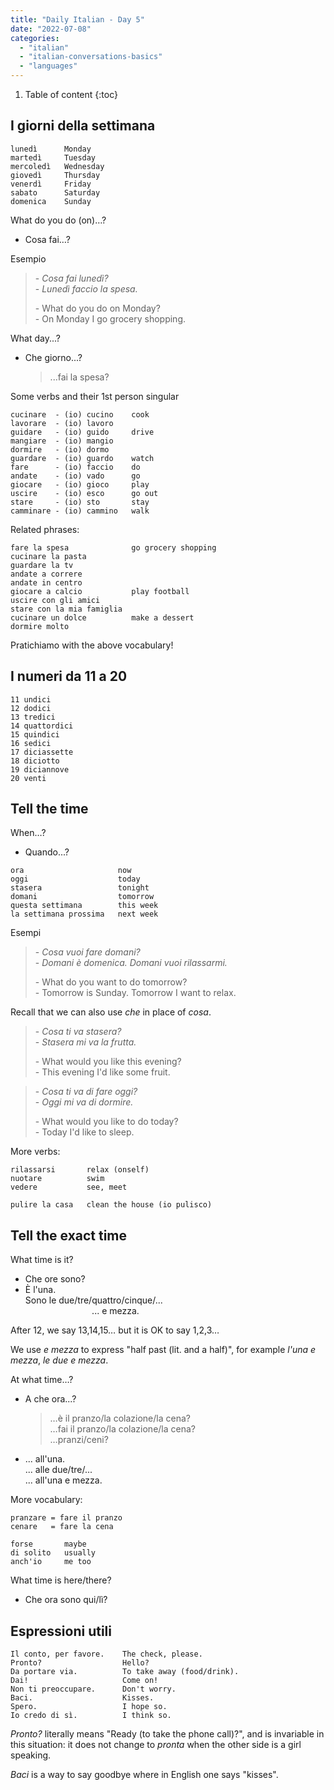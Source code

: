 ```yaml
---
title: "Daily Italian - Day 5"
date: "2022-07-08"
categories: 
  - "italian"
  - "italian-conversations-basics"
  - "languages"
---
```


1. Table of content
{:toc}

## I giorni della settimana

```
lunedì      Monday
martedì     Tuesday
mercoledì   Wednesday
giovedì     Thursday
venerdì     Friday
sabato      Saturday
domenica    Sunday
```

What do you do (on)…?
- Cosa fai…?

Esempio
> \- _Cosa fai lunedì?_  
> \- _Lunedì faccio la spesa._
>> 
> \- What do you do on Monday?  
> \- On Monday I go grocery shopping.

What day...?
- Che giorno...?
  > ...fai la spesa?

Some verbs and their 1st person singular
```
cucinare  - (io) cucino    cook
lavorare  - (io) lavoro
guidare   - (io) guido     drive
mangiare  - (io) mangio    
dormire   - (io) dormo
guardare  - (io) guardo    watch
fare      - (io) faccio    do
andate    - (io) vado      go
giocare   - (io) gioco     play
uscire    - (io) esco      go out
stare     - (io) sto       stay
camminare - (io) cammino   walk
```

Related phrases:
```
fare la spesa              go grocery shopping
cucinare la pasta
guardare la tv
andate a correre
andate in centro
giocare a calcio           play football
uscire con gli amici
stare con la mia famiglia
cucinare un dolce          make a dessert
dormire molto
```

Pratichiamo with the above vocabulary!


## I numeri da 11 a 20

```
11 undici
12 dodici
13 tredici
14 quattordici
15 quindici
16 sedici
17 diciassette
18 diciotto
19 diciannove
20 venti
```

## Tell the time

When…?
- Quando...?

```
ora                     now
oggi                    today
stasera                 tonight
domani                  tomorrow
questa settimana        this week
la settimana prossima   next week
```

Esempi
> \- _Cosa vuoi fare domani?_  
> \- _Domani è domenica. Domani vuoi rilassarmi._
>> 
> \- What do you want to do tomorrow?  
> \- Tomorrow is Sunday. Tomorrow I want to relax.

Recall that we can also use _che_ in place of _cosa_.

> \- _Cosa ti va stasera?_  
> \- _Stasera mi va la frutta._
>> 
> \- What would you like this evening?  
> \- This evening I'd like some fruit.

> \- _Cosa ti va di fare oggi?_  
> \- _Oggi mi va di dormire._
>> 
> \- What would you like to do today?  
> \- Today I'd like to sleep.

More verbs:
```
rilassarsi       relax (onself)
nuotare          swim
vedere           see, meet

pulire la casa   clean the house (io pulisco)
```


## Tell the exact time

What time is it?
- Che ore sono?
- È l'una.  
  Sono le due/tre/quattro/cinque/...  
                             ... e mezza.

After 12, we say 13,14,15… but it is OK to say 1,2,3…

We use _e mezza_ to express "half past (lit. and a half)", for example _l'una e mezza_, _le due e mezza_.

At what time…?
- A che ora...?
  > …è il pranzo/la colazione/la cena?  
  > …fai il pranzo/la colazione/la cena?  
  > …pranzi/ceni?  
- ... all'una.  
  ... alle due/tre/...  
  ... all'una e mezza.

More vocabulary:
```
pranzare = fare il pranzo
cenare   = fare la cena

forse       maybe
di solito   usually
anch'io     me too
```

What time is here/there?
- Che ora sono qui/lì?


## Espressioni utili

```
Il conto, per favore.    The check, please.
Pronto?                  Hello?
Da portare via.          To take away (food/drink).
Dai!                     Come on!
Non ti preoccupare.      Don't worry.
Baci.                    Kisses.
Spero.                   I hope so.
Io credo di sì.          I think so.
```

_Pronto?_ literally means "Ready (to take the phone call)?", and is invariable in this situation: it does not change to _pronta_ when the other side is a girl speaking.

_Baci_ is a way to say goodbye where in English one says "kisses".
